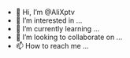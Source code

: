 - 👋 Hi, I’m @AliXptv
- 👀 I’m interested in ...
- 🌱 I’m currently learning ...
- 💞️ I’m looking to collaborate on ...
- 📫 How to reach me ...

<!---
AliXptv/AliXptv is a ✨ special ✨ repository because its `README.md` (this file) appears on your GitHub profile.
You can click the Preview link to take a look at your changes.
--->
